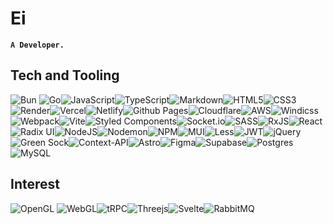 # Ei

**`A Developer.`**

## Tech and Tooling
![Bun](https://img.shields.io/badge/Bun-%23000000.svg?style=for-the-badge&logo=bun&logoColor=white)
![Go](https://img.shields.io/badge/go-%2300ADD8.svg?style=for-the-badge&logo=go&logoColor=white)![JavaScript](https://img.shields.io/badge/javascript-%23323330.svg?style=for-the-badge&logo=javascript&logoColor=%23F7DF1E)![TypeScript](https://img.shields.io/badge/typescript-%23007ACC.svg?style=for-the-badge&logo=typescript&logoColor=white)![Markdown](https://img.shields.io/badge/markdown-%23000000.svg?style=for-the-badge&logo=markdown&logoColor=white)![HTML5](https://img.shields.io/badge/html5-%23E34F26.svg?style=for-the-badge&logo=html5&logoColor=white)![CSS3](https://img.shields.io/badge/css3-%231572B6.svg?style=for-the-badge&logo=css3&logoColor=white)![Render](https://img.shields.io/badge/Render-%46E3B7.svg?style=for-the-badge&logo=render&logoColor=white)![Vercel](https://img.shields.io/badge/vercel-%23000000.svg?style=for-the-badge&logo=vercel&logoColor=white)![Netlify](https://img.shields.io/badge/netlify-%23000000.svg?style=for-the-badge&logo=netlify&logoColor=#00C7B7)![Github Pages](https://img.shields.io/badge/github%20pages-121013?style=for-the-badge&logo=github&logoColor=white)![Cloudflare](https://img.shields.io/badge/Cloudflare-F38020?style=for-the-badge&logo=Cloudflare&logoColor=white)![AWS](https://img.shields.io/badge/AWS-%23FF9900.svg?style=for-the-badge&logo=amazon-aws&logoColor=white)![Windicss](https://img.shields.io/badge/windicss-48B0F1.svg?style=for-the-badge&logo=windi-css&logoColor=white)
![Webpack](https://img.shields.io/badge/webpack-%238DD6F9.svg?style=for-the-badge&logo=webpack&logoColor=black)![Vite](https://img.shields.io/badge/vite-%23646CFF.svg?style=for-the-badge&logo=vite&logoColor=white)![Styled Components](https://img.shields.io/badge/styled--components-DB7093?style=for-the-badge&logo=styled-components&logoColor=white)![Socket.io](https://img.shields.io/badge/Socket.io-black?style=for-the-badge&logo=socket.io&badgeColor=010101)![SASS](https://img.shields.io/badge/SASS-hotpink.svg?style=for-the-badge&logo=SASS&logoColor=white)![RxJS](https://img.shields.io/badge/rxjs-%23B7178C.svg?style=for-the-badge&logo=reactivex&logoColor=white)![React](https://img.shields.io/badge/react-%2320232a.svg?style=for-the-badge&logo=react&logoColor=%2361DAFB)![Radix UI](https://img.shields.io/badge/radix%20ui-161618.svg?style=for-the-badge&logo=radix-ui&logoColor=white)![NodeJS](https://img.shields.io/badge/node.js-6DA55F?style=for-the-badge&logo=node.js&logoColor=white)![Nodemon](https://img.shields.io/badge/NODEMON-%23323330.svg?style=for-the-badge&logo=nodemon&logoColor=%BBDEAD)![NPM](https://img.shields.io/badge/NPM-%23CB3837.svg?style=for-the-badge&logo=npm&logoColor=white)![MUI](https://img.shields.io/badge/MUI-%230081CB.svg?style=for-the-badge&logo=mui&logoColor=white)![Less](https://img.shields.io/badge/less-2B4C80?style=for-the-badge&logo=less&logoColor=white)![JWT](https://img.shields.io/badge/JWT-black?style=for-the-badge&logo=JSON%20web%20tokens)![jQuery](https://img.shields.io/badge/jquery-%230769AD.svg?style=for-the-badge&logo=jquery&logoColor=white)![Green Sock](https://img.shields.io/badge/green%20sock-88CE02?style=for-the-badge&logo=greensock&logoColor=white)![Context-API](https://img.shields.io/badge/Context--Api-000000?style=for-the-badge&logo=react)![Astro](https://img.shields.io/badge/astro-%232C2052.svg?style=for-the-badge&logo=astro&logoColor=white)![Figma](https://img.shields.io/badge/figma-%23F24E1E.svg?style=for-the-badge&logo=figma&logoColor=white)![Supabase](https://img.shields.io/badge/Supabase-3ECF8E?style=for-the-badge&logo=supabase&logoColor=white)![Postgres](https://img.shields.io/badge/postgres-%23316192.svg?style=for-the-badge&logo=postgresql&logoColor=white)![MySQL](https://img.shields.io/badge/mysql-4479A1.svg?style=for-the-badge&logo=mysql&logoColor=white)

## Interest
![OpenGL](https://img.shields.io/badge/OpenGL-%23FFFFFF.svg?style=for-the-badge&logo=opengl)
![WebGL](https://img.shields.io/badge/WebGL-990000?logo=webgl&logoColor=white&style=for-the-badge)![tRPC](https://img.shields.io/badge/tRPC-%232596BE.svg?style=for-the-badge&logo=tRPC&logoColor=white)![Threejs](https://img.shields.io/badge/threejs-black?style=for-the-badge&logo=three.js&logoColor=white)![Svelte](https://img.shields.io/badge/svelte-%23f1413d.svg?style=for-the-badge&logo=svelte&logoColor=white)![RabbitMQ](https://img.shields.io/badge/Rabbitmq-FF6600?style=for-the-badge&logo=rabbitmq&logoColor=white)

